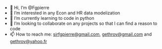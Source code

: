 - 👋 Hi, I’m @Fgpierre
- 👀 I’m interested in any Econ and HR data modelization
- 🌱 I’m currently learning to code in python
- 💞️ I’m looking to collaborate on any projects so that I can find a reason to code
- 📫 How to reach me: sirfgpierre@gmail.com, gethrov@gmail.com and gethrov@yahoo.fr

<!---
Fgpierre/Fgpierre is a ✨ special ✨ repository because its `README.md` (this file) appears on your GitHub profile.
You can click the Preview link to take a look at your changes.
--->
